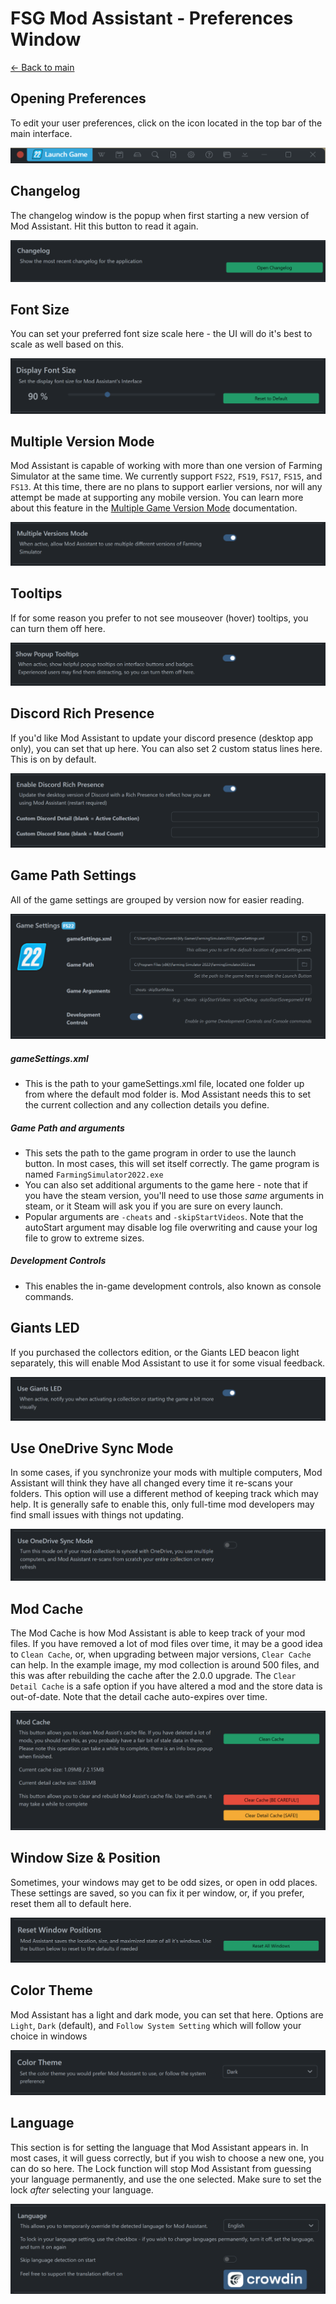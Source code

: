 # FSG Mod Assistant - Preferences Window

[← Back to main](index.html)

## Opening Preferences

To edit your user preferences, click on the  <i class="bi bi-gear"></i> icon located in the top bar of the main interface.

![overview](img340/main-window-part-top-bar.png)

## Changelog

The changelog window is the popup when first starting a new version of Mod Assistant.  Hit this button to read it again.

![--](img340/pref-changelog.png)


## Font Size

You can set your preferred font size scale here - the UI will do it's best to scale as well based on this.

![--](img340/pref-fontsize.png)

## Multiple Version Mode

Mod Assistant is capable of working with more than one version of Farming Simulator at the same time.  We currently support `FS22`, `FS19`, `FS17`, `FS15`, and `FS13`.  At this time, there are no plans to support earlier versions, nor will any attempt be made at supporting any mobile version.  You can learn more about this feature in the [Multiple Game Version Mode](multi-version.html) documentation.

![--](img340/pref-multimode.png)

## Tooltips

If for some reason you prefer to not see mouseover (hover) tooltips, you can turn them off here.

![--](img340/pref-tooltips.png)

## Discord Rich Presence

If you'd like Mod Assistant to update your discord presence (desktop app only), you can set that up here. You can also set 2 custom status lines here. This is on by default.

![--](img340/pref-discord.png)

## Game Path Settings

All of the game settings are grouped by version now for easier reading.

![--](img340/pref-22.png)

##### gameSettings.xml

- This is the path to your gameSettings.xml file, located one folder up from where the default mod folder is. Mod Assistant needs this to set the current collection and any collection details you define.

##### Game Path and arguments

- This sets the path to the game program in order to use the launch button.  In most cases, this will set itself correctly.  The game program is named `FarmingSimulator2022.exe`
- You can also set additional arguments to the game here - note that if you have the steam version, you'll need to use those *same* arguments in steam, or it Steam will ask you if you are sure on every launch.
- Popular arguments are `-cheats` and `-skipStartVideos`.  Note that the autoStart argument may disable log file overwriting and cause your log file to grow to extreme sizes.

##### Development Controls

- This enables the in-game development controls, also known as console commands.

## Giants LED

If you purchased the collectors edition, or the Giants LED beacon light separately, this will enable Mod Assistant to use it for some visual feedback.

![--](img340/pref-giantsled.png)

## Use OneDrive Sync Mode

In some cases, if you synchronize your mods with multiple computers, Mod Assistant will think they have all changed every time it re-scans your folders.  This option will use a different method of keeping track which may help. It is generally safe to enable this, only full-time mod developers may find small issues with things not updating.

![--](img340/pref-syncsafe.png)

## Mod Cache

The Mod Cache is how Mod Assistant is able to keep track of your mod files.  If you have removed a lot of mod files over time, it may be a good idea to `Clean Cache`, or, when upgrading between major versions, `Clear Cache` can help. In the example image, my mod collection is around 500 files, and this was after rebuilding the cache after the 2.0.0 upgrade. The `Clear Detail Cache` is a safe option if you have altered a mod and the store data is out-of-date. Note that the detail cache auto-expires over time.

![--](img340/pref-modcache.png)

## Window Size & Position

Sometimes, your windows may get to be odd sizes, or open in odd places.  These settings are saved, so you can fix it per window, or, if you prefer, reset them all to default here.

![--](img340/pref-windowsize.png)

## Color Theme

Mod Assistant has a light and dark mode, you can set that here.  Options are `Light`, `Dark` (default), and `Follow System Setting` which will follow your choice in windows

![--](img340/pref-colortheme.png)

## Language

This section is for setting the language that Mod Assistant appears in.  In most cases, it will guess correctly, but if you wish to choose a new one, you can do so here.  The Lock function will stop Mod Assistant from guessing your language permanently, and use the one selected.  Make sure to set the lock *after* selecting your language.

![--](img340/pref-language.png)
